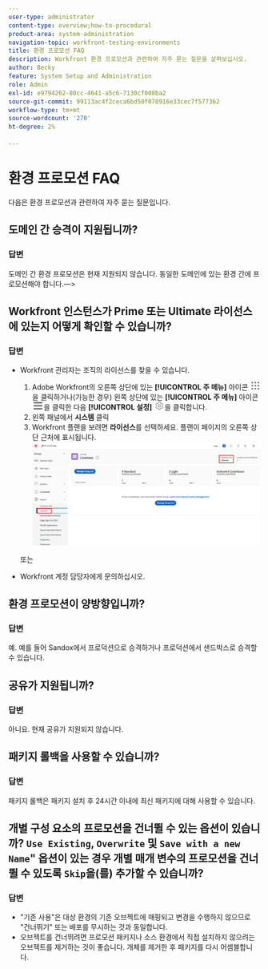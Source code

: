 ```yaml
---
user-type: administrator
content-type: overview;how-to-procedural
product-area: system-administration
navigation-topic: workfront-testing-environments
title: 환경 프로모션 FAQ
description: Workfront 환경 프로모션과 관련하여 자주 묻는 질문을 살펴보십시오.
author: Becky
feature: System Setup and Administration
role: Admin
exl-id: e9794262-80cc-4641-a5c6-7130cf008ba2
source-git-commit: 99113ac4f2ceca6bd50f078916e33cec7f577362
workflow-type: tm+mt
source-wordcount: '270'
ht-degree: 2%

---
```


# 환경 프로모션 FAQ

다음은 환경 프로모션과 관련하여 자주 묻는 질문입니다.

## 도메인 간 승격이 지원됩니까?

### 답변

도메인 간 환경 프로모션은 현재 지원되지 않습니다. 동일한 도메인에 있는 환경 간에 프로모션해야 합니다.—>

<!--DELETE THIS SECTION MARCH 2026-->

<!--## Is the Adobe Business Platform / IMS a prerequisite for environment promotion?

### Answer

No. Environment Promotion is available for both IMS-enabled and non-IMS Workfront instances.-->

## Workfront 인스턴스가 Prime 또는 Ultimate 라이선스에 있는지 어떻게 확인할 수 있습니까?

### 답변

* Workfront 관리자는 조직의 라이선스를 찾을 수 있습니다.

   1. Adobe Workfront의 오른쪽 상단에 있는 **[!UICONTROL 주 메뉴]** 아이콘 ![주 메뉴](/help/_includes/assets/main-menu-icon.png)을 클릭하거나(가능한 경우) 왼쪽 상단에 있는 **[!UICONTROL 주 메뉴]** 아이콘 ![주 메뉴](/help/_includes/assets/main-menu-icon-left-nav.png)을 클릭한 다음 **[!UICONTROL 설정]** ![설정 아이콘](/help/_includes/assets/gear-icon-setup.png)을 클릭합니다.
   1. 왼쪽 패널에서 **시스템** 클릭
   1. Workfront 플랜을 보려면 **라이선스**를 선택하세요.
플랜이 페이지의 오른쪽 상단 근처에 표시됩니다.
      ![계획 찾기](assets/locate-plan.png)

  또는
* Workfront 계정 담당자에게 문의하십시오.

## 환경 프로모션이 양방향입니까?

### 답변

예. 예를 들어 Sandox에서 프로덕션으로 승격하거나 프로덕션에서 샌드박스로 승격할 수 있습니다.

## 공유가 지원됩니까?

### 답변

아니요. 현재 공유가 지원되지 않습니다.

## 패키지 롤백을 사용할 수 있습니까?

### 답변

패키지 롤백은 패키지 설치 후 24시간 이내에 최신 패키지에 대해 사용할 수 있습니다.

## 개별 구성 요소의 프로모션을 건너뛸 수 있는 옵션이 있습니까? `Use Existing`, `Overwrite` 및 `Save with a new Name`&quot; 옵션이 있는 경우 개별 매개 변수의 프로모션을 건너뛸 수 있도록 `Skip`을(를) 추가할 수 있습니까?

### 답변

* &quot;기존 사용&quot;은 대상 환경의 기존 오브젝트에 매핑되고 변경을 수행하지 않으므로 &quot;건너뛰기&quot; 또는 배포를 무시하는 것과 동일합니다.
* 오브젝트를 건너뛰려면 프로모션 패키지나 소스 환경에서 직접 설치하지 않으려는 오브젝트를 제거하는 것이 좋습니다. 개체를 제거한 후 패키지를 다시 어셈블합니다.
